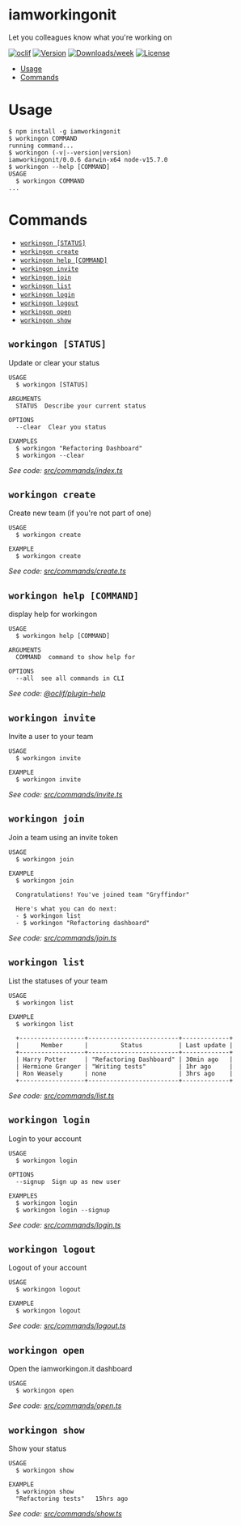 iamworkingonit
==============

Let you colleagues know what you&#39;re working on

[![oclif](https://img.shields.io/badge/cli-oclif-brightgreen.svg)](https://oclif.io)
[![Version](https://img.shields.io/npm/v/iamworkingonit.svg)](https://npmjs.org/package/iamworkingonit)
[![Downloads/week](https://img.shields.io/npm/dw/iamworkingonit.svg)](https://npmjs.org/package/iamworkingonit)
[![License](https://img.shields.io/npm/l/iamworkingonit.svg)](https://github.com/olliswe/iamworkingonit-cli/blob/master/package.json)

<!-- toc -->
* [Usage](#usage)
* [Commands](#commands)
<!-- tocstop -->
# Usage
<!-- usage -->
```sh-session
$ npm install -g iamworkingonit
$ workingon COMMAND
running command...
$ workingon (-v|--version|version)
iamworkingonit/0.0.6 darwin-x64 node-v15.7.0
$ workingon --help [COMMAND]
USAGE
  $ workingon COMMAND
...
```
<!-- usagestop -->
# Commands
<!-- commands -->
* [`workingon [STATUS]`](#workingon-status)
* [`workingon create`](#workingon-create)
* [`workingon help [COMMAND]`](#workingon-help-command)
* [`workingon invite`](#workingon-invite)
* [`workingon join`](#workingon-join)
* [`workingon list`](#workingon-list)
* [`workingon login`](#workingon-login)
* [`workingon logout`](#workingon-logout)
* [`workingon open`](#workingon-open)
* [`workingon show`](#workingon-show)

## `workingon [STATUS]`

Update or clear your status

```
USAGE
  $ workingon [STATUS]

ARGUMENTS
  STATUS  Describe your current status

OPTIONS
  --clear  Clear you status

EXAMPLES
  $ workingon "Refactoring Dashboard"
  $ workingon --clear
```

_See code: [src/commands/index.ts](https://github.com/olliswe/iamworkingonit-cli/blob/v0.0.6/src/commands/index.ts)_

## `workingon create`

Create new team (if you're not part of one)

```
USAGE
  $ workingon create

EXAMPLE
  $ workingon create
```

_See code: [src/commands/create.ts](https://github.com/olliswe/iamworkingonit-cli/blob/v0.0.6/src/commands/create.ts)_

## `workingon help [COMMAND]`

display help for workingon

```
USAGE
  $ workingon help [COMMAND]

ARGUMENTS
  COMMAND  command to show help for

OPTIONS
  --all  see all commands in CLI
```

_See code: [@oclif/plugin-help](https://github.com/oclif/plugin-help/blob/v3.2.1/src/commands/help.ts)_

## `workingon invite`

Invite a user to your team

```
USAGE
  $ workingon invite

EXAMPLE
  $ workingon invite
```

_See code: [src/commands/invite.ts](https://github.com/olliswe/iamworkingonit-cli/blob/v0.0.6/src/commands/invite.ts)_

## `workingon join`

Join a team using an invite token

```
USAGE
  $ workingon join

EXAMPLE
  $ workingon join

  Congratulations! You've joined team "Gryffindor"

  Here's what you can do next:
  - $ workingon list
  - $ workingon "Refactoring dashboard"
```

_See code: [src/commands/join.ts](https://github.com/olliswe/iamworkingonit-cli/blob/v0.0.6/src/commands/join.ts)_

## `workingon list`

List the statuses of your team

```
USAGE
  $ workingon list

EXAMPLE
  $ workingon list

  +------------------+-------------------------+-------------+
  |      Member      |         Status          | Last update |
  +------------------+-------------------------+-------------+
  | Harry Potter     | "Refactoring Dashboard" | 30min ago   |
  | Hermione Granger | "Writing tests"         | 1hr ago     |
  | Ron Weasely      | none                    | 3hrs ago    |
  +------------------+-------------------------+-------------+
```

_See code: [src/commands/list.ts](https://github.com/olliswe/iamworkingonit-cli/blob/v0.0.6/src/commands/list.ts)_

## `workingon login`

Login to your account

```
USAGE
  $ workingon login

OPTIONS
  --signup  Sign up as new user

EXAMPLES
  $ workingon login
  $ workingon login --signup
```

_See code: [src/commands/login.ts](https://github.com/olliswe/iamworkingonit-cli/blob/v0.0.6/src/commands/login.ts)_

## `workingon logout`

Logout of your account

```
USAGE
  $ workingon logout

EXAMPLE
  $ workingon logout
```

_See code: [src/commands/logout.ts](https://github.com/olliswe/iamworkingonit-cli/blob/v0.0.6/src/commands/logout.ts)_

## `workingon open`

Open the iamworkingon.it dashboard

```
USAGE
  $ workingon open
```

_See code: [src/commands/open.ts](https://github.com/olliswe/iamworkingonit-cli/blob/v0.0.6/src/commands/open.ts)_

## `workingon show`

Show your status

```
USAGE
  $ workingon show

EXAMPLE
  $ workingon show
  "Refactoring tests"   15hrs ago
```

_See code: [src/commands/show.ts](https://github.com/olliswe/iamworkingonit-cli/blob/v0.0.6/src/commands/show.ts)_
<!-- commandsstop -->
